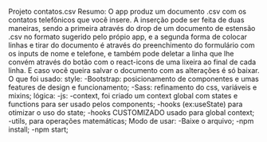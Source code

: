 Projeto contatos.csv
Resumo:
O app produz um documento .csv com os contatos telefônicos que você insere.
A inserção pode ser feita de duas maneiras, sendo a primeira através do drop de um documento de estensão
.csv no formato sugerido pelo própio app, e a segunda forma de colocar linhas e tirar do documento é através
do preenchimento do formulário com os inputs de nome e telefone, e também pode deletar a linha que lhe convém
através do botão com o react-icons de uma lixeira ao final de cada linha.
E caso vocẽ queira salvar o documento com as alterações é só baixar.
O que foi usado:
style:
-Bootstrap: posicionamento de componentes e umas features de design e funcionamento;
-Sass: refinamento do css, variáveis e mixins;
lógica:
-js:
-context, foi criado um context global com states e functions para ser usado pelos components;
-hooks (ex:useState) para otimizar o uso do state;
-hooks CUSTOMIZADO usado para global context;
-utils, para operações matemáticas;
Modo de usar:
-Baixe o arquivo;
-npm install;
-npm start;
